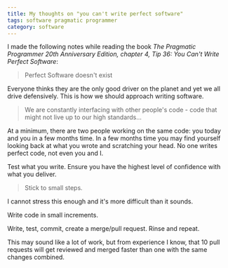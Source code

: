 ```yaml
---
title: My thoughts on "you can't write perfect software"
tags: software pragmatic programmer
category: software
---
```


I made the following notes while reading the book *The Pragmatic Programmer 20th Anniversary Edition, chapter 4, Tip 36: You Can't Write Perfect Software*:

> Perfect Software doesn't exist

Everyone thinks they are the only good driver on the planet and yet we all drive defensively. This is how we should approach writing software.

> We are constantly interfacing with other people's code - code that might not live up to our high standards...

At a minimum, there are two people working on the same code: you today and you in a few months time. In a few months time you may find yourself looking back at what you wrote and scratching your head. No one writes perfect code, not even you and I. 

Test what you write. Ensure you have the highest level of confidence with what you deliver.

> Stick to small steps. 

I cannot stress this enough and it's more difficult than it sounds. 

Write code in small increments. 

Write, test, commit, create a merge/pull request. Rinse and repeat. 

This may sound like a lot of work, but from experience I know, that 10 pull requests will get reviewed and merged faster than one with the same changes combined.
